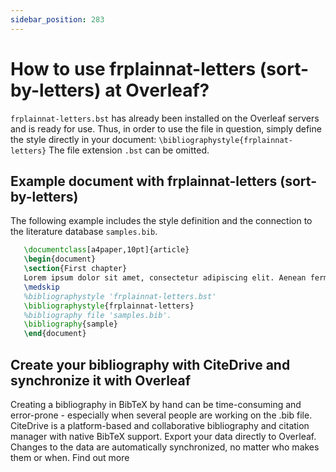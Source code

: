 ```yaml
---
sidebar_position: 283
---
```


# How to use frplainnat-letters (sort-by-letters) at Overleaf?
`frplainnat-letters.bst` has already been installed on the Overleaf servers and is ready for use. Thus, in order to use the file in question, simply define the style directly in your document: `\bibliographystyle{frplainnat-letters}` The file extension `.bst` can be omitted.

## Example document with frplainnat-letters (sort-by-letters)
The following example includes the style definition and the connection to the literature database `samples.bib`.
```tex
   \documentclass[a4paper,10pt]{article}
   \begin{document}
   \section{First chapter}
   Lorem ipsum dolor sit amet, consectetur adipiscing elit. Aenean fermentum justo massa, ut maximus mauris sodales et. Aenean vel elit a erat rhoncus pharetra.
   \medskip
   %bibliographystyle 'frplainnat-letters.bst'
   \bibliographystyle{frplainnat-letters}
   %bibliography file 'samples.bib'.
   \bibliography{sample}
   \end{document}
```

## Create your bibliography with CiteDrive and synchronize it with Overleaf
Creating a bibliography in BibTeX by hand can be time-consuming and error-prone - especially when several people are working on the .bib file. CiteDrive is a platform-based and collaborative bibliography and citation manager with native BibTeX support. Export your data directly to Overleaf. Changes to the data are automatically synchronized, no matter who makes them or when. Find out more
